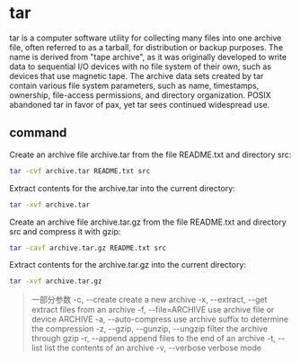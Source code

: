 # tar

tar is a computer software utility for collecting many files into one archive file, often referred to as a tarball, for distribution or backup purposes. The name is derived from "tape archive", as it was originally developed to write data to sequential I/O devices with no file system of their own, such as devices that use magnetic tape. The archive data sets created by tar contain various file system parameters, such as name, timestamps, ownership, file-access permissions, and directory organization. POSIX abandoned tar in favor of pax, yet tar sees continued widespread use.

## command

Create an archive file archive.tar from the file README.txt and directory src:

```bash
tar -cvf archive.tar README.txt src
```

Extract contents for the archive.tar into the current directory:

```bash
tar -xvf archive.tar
```

Create an archive file archive.tar.gz from the file README.txt and directory src and compress it with gzip:

```bash
tar -cavf archive.tar.gz README.txt src
```

Extract contents for the archive.tar.gz into the current directory:

```bash
tar -xvf archive.tar.gz
```

> 一部分参数
> -c, --create create a new archive
> -x, --extract, --get extract files from an archive
> -f, --file=ARCHIVE use archive file or device ARCHIVE
> -a, --auto-compress use archive suffix to determine the compression
> -z, --gzip, --gunzip, --ungzip filter the archive through gzip
> -r, --append append files to the end of an archive
> -t, --list list the contents of an archive
> -v, --verbose verbose mode
